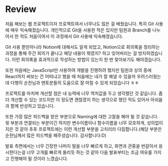 # Review
처음 해보는 웹 프로젝트이자 프로젝트여서 너무나도 많은 걸 배웠습니다. 특히 Git 사용에 매우 익숙해졌습니다. 개인적으로 Git을 사용한 적은 있지만 팀원과 Branch를 나누어서 한 적도 처음이여서 이 과정에서 Git 사용에 익숙해졌습니다. 

Git 사용 뿐만아니라 Notion에 대해서도 알게 되었고, Notion으로 회의록을 정리하는 과정을 통해 주간 회의가 끝나고 해당 내용이 뭐였지? 하고 잊어버리는 걸 방지하였습니다. 이런 회의록을 효과적으로 작성하는 방법이 있는지 한 번 찾아보기도 해야겠습니다.

 또한 처음에는 JavaScript만 사용하여 개발을 진행하려 했지만 팀원과 상의 중에 React까지 써보는 건 어떠냐고 했을 때 처음에는 내가 잘 해낼 수 있을까 우려스러웠는데 다행히 순찬님과 멘토분들의 도움으로 잘 마칠 수 있게 되었습니다 ㅎㅎ

 프로젝트를 마치며 개선할 점은 내 능력에 너무 역치값을 두고 생각했던 것 같습니다. 좀 더 개선할 수 있는 코드지만 이 정도면 괜찮겠지 하는 생각으로 했던 적도 있어서 아쉬움과 함께 반성하고 있습니다. 
 
 또한 가장 많은 피드백을 받은 부분으로 Naming에 대한 고찰을 해야 될 것 같습니다. 윗 부분과 연결되는 부분이긴 하지만 변수이름이나 함수이름을 너무 모호하게, 성의없이 지은 것 같아 추후 프로젝트에는 이런 개선할 부분을 고치리라 다짐합니다.(해당 부분은 순찬님께서 많은 피드백을 해주셨습니다. 감사합니다:D)

 발표 측면에서는 너무 긴장한 나머지 말을 너무 빠르게 하고, 화면과 관중을 번갈아서 응시한다는걸 너무 고개를 빠르게 돌리듯 하는 것 같아 다음 발표부터는 조금 여유를 가지고 진행해야 될 것이라 느꼈습니다.



 

